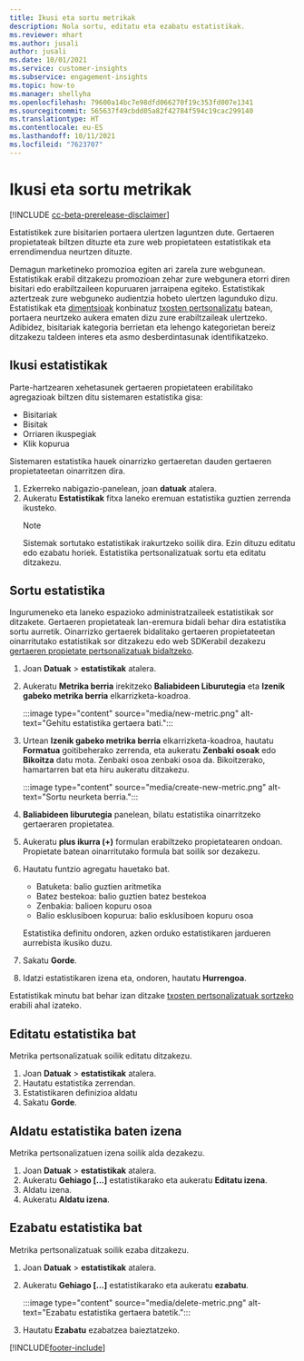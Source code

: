 ```yaml
---
title: Ikusi eta sortu metrikak
description: Nola sortu, editatu eta ezabatu estatistikak.
ms.reviewer: mhart
ms.author: jusali
author: jusali
ms.date: 10/01/2021
ms.service: customer-insights
ms.subservice: engagement-insights
ms.topic: how-to
ms.manager: shellyha
ms.openlocfilehash: 79600a14bc7e98dfd066270f19c353fd007e1341
ms.sourcegitcommit: 565637f49cbdd05a82f42784f594c19cac299140
ms.translationtype: HT
ms.contentlocale: eu-ES
ms.lasthandoff: 10/11/2021
ms.locfileid: "7623707"
---
```

# <a name="view-and-create-metrics"></a>Ikusi eta sortu metrikak

[!INCLUDE [cc-beta-prerelease-disclaimer](includes/cc-beta-prerelease-disclaimer.md)]

Estatistikek zure bisitarien portaera ulertzen laguntzen dute. Gertaeren propietateak biltzen dituzte eta zure web propietateen estatistikak eta errendimendua neurtzen dituzte.  

Demagun marketineko promozioa egiten ari zarela zure webgunean. Estatistikak erabil ditzakezu promozioan zehar zure webgunera etorri diren bisitari edo erabiltzaileen kopuruaren jarraipena egiteko. Estatistikak aztertzeak zure webguneko audientzia hobeto ulertzen lagunduko dizu. Estatistikak eta [dimentsioak](dimensions.md) konbinatuz [txosten pertsonalizatu](custom-reports.md) batean, portaera neurtzeko aukera ematen dizu zure erabiltzaileak ulertzeko. Adibidez, bisitariak kategoria berrietan eta lehengo kategorietan bereiz ditzakezu taldeen interes eta asmo desberdintasunak identifikatzeko.

## <a name="view-metrics"></a>Ikusi estatistikak

Parte-hartzearen xehetasunek gertaeren propietateen erabilitako agregazioak biltzen ditu sistemaren estatistika gisa: 

- Bisitariak
- Bisitak
- Orriaren ikuspegiak
- Klik kopurua

Sistemaren estatistika hauek oinarrizko gertaeretan dauden gertaeren propietateetan oinarritzen dira.

1. Ezkerreko nabigazio-panelean, joan **datuak** atalera. 
1. Aukeratu **Estatistikak** fitxa laneko eremuan estatistika guztien zerrenda ikusteko. 
   > [!NOTE]
   > Sistemak sortutako estatistikak irakurtzeko soilik dira. Ezin dituzu editatu edo ezabatu horiek. Estatistika pertsonalizatuak sortu eta editatu ditzakezu.

## <a name="create-a-metric"></a>Sortu estatistika

Ingurumeneko eta laneko espazioko administratzaileek estatistikak sor ditzakete. Gertaeren propietateak lan-eremura bidali behar dira estatistika sortu aurretik. Oinarrizko gertaerek bidalitako gertaeren propietateetan oinarritutako estatistikak sor ditzakezu edo web SDKerabil dezakezu [gertaeren propietate pertsonalizatuak bidaltzeko](advanced-SDK-implementation.md).

1. Joan **Datuak** > **estatistikak** atalera.
1. Aukeratu **Metrika berria** irekitzeko **Baliabideen Liburutegia** eta **Izenik gabeko metrika berria** elkarrizketa-koadroa.

   :::image type="content" source="media/new-metric.png" alt-text="Gehitu estatistika gertaera bati.":::

1. Urtean **Izenik gabeko metrika berria** elkarrizketa-koadroa, hautatu **Formatua** goitibeherako zerrenda, eta aukeratu **Zenbaki osoak** edo **Bikoitza** datu mota. Zenbaki osoa zenbaki osoa da. Bikoitzerako, hamartarren bat eta hiru aukeratu ditzakezu.

   :::image type="content" source="media/create-new-metric.png" alt-text="Sortu neurketa berria.":::
   
5. **Baliabideen liburutegia** panelean, bilatu estatistika oinarritzeko gertaeraren propietatea.
6. Aukeratu **plus ikurra (+)** formulan erabiltzeko propietatearen ondoan. Propietate batean oinarritutako formula bat soilik sor dezakezu. 
7. Hautatu funtzio agregatu hauetako bat. 

   - Batuketa: balio guztien aritmetika 
   - Batez bestekoa: balio guztien batez bestekoa
   - Zenbakia: balioen kopuru osoa
   - Balio esklusiboen kopurua: balio esklusiboen kopuru osoa

   Estatistika definitu ondoren, azken orduko estatistikaren jardueren aurrebista ikusiko duzu.

1. Sakatu **Gorde**. 
1. Idatzi estatistikaren izena eta, ondoren, hautatu **Hurrengoa**.

Estatistikak minutu bat behar izan ditzake [txosten pertsonalizatuak sortzeko](custom-reports.md) erabili ahal izateko.

## <a name="edit-a-metric"></a>Editatu estatistika bat

Metrika pertsonalizatuak soilik editatu ditzakezu.

1. Joan **Datuak** > **estatistikak** atalera.
1. Hautatu estatistika zerrendan.
1. Estatistikaren definizioa aldatu
1. Sakatu **Gorde**.

## <a name="change-the-name-of-a-metric"></a>Aldatu estatistika baten izena

Metrika pertsonalizatuen izena soilik alda dezakezu.

1. Joan **Datuak** > **estatistikak** atalera.
1. Aukeratu **Gehiago [...]** estatistikarako eta aukeratu **Editatu izena**.
1. Aldatu izena. 
1. Aukeratu **Aldatu izena**.

## <a name="delete-a-metric"></a>Ezabatu estatistika bat

Metrika pertsonalizatuak soilik ezaba ditzakezu.

1. Joan **Datuak** > **estatistikak** atalera.
1. Aukeratu **Gehiago [...]** estatistikarako eta aukeratu **ezabatu**.

   :::image type="content" source="media/delete-metric.png" alt-text="Ezabatu estatistika gertaera batetik.":::

1. Hautatu **Ezabatu** ezabatzea baieztatzeko.



[!INCLUDE[footer-include](../includes/footer-banner.md)]
